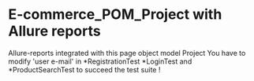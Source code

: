 E-commerce_POM_Project with Allure reports
=======
Allure-reports integrated with this page object model Project
You have to modify 'user e-mail' in *RegistrationTest *LoginTest and *ProductSearchTest to succeed the test suite !
